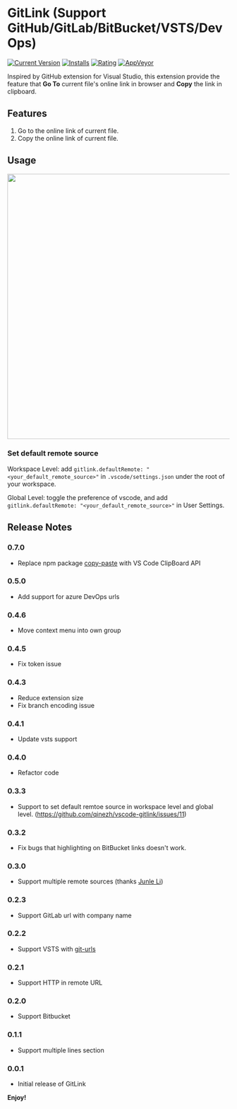 # GitLink (Support GitHub/GitLab/BitBucket/VSTS/DevOps)

[![Current Version](https://vsmarketplacebadge.apphb.com/version/qezhu.gitlink.svg)](https://marketplace.visualstudio.com/items?itemName=qezhu.gitlink)
[![Installs](https://vsmarketplacebadge.apphb.com/installs-short/qezhu.gitlink.svg)](https://marketplace.visualstudio.com/items?itemName=qezhu.gitlink)
[![Rating](https://vsmarketplacebadge.apphb.com/rating/qezhu.gitlink.svg)](https://marketplace.visualstudio.com/items?itemName=qezhu.gitlink)
[![AppVeyor](https://img.shields.io/appveyor/ci/qinezh/vscode-gitlink.svg)](https://ci.appveyor.com/project/qinezh/vscode-gitlink)

Inspired by GitHub extension for Visual Studio, this extension provide the feature that **Go To** current file's online link in browser and **Copy** the link in clipboard.

## Features

1. Go to the online link of current file.
2. Copy the online link of current file.

## Usage

<img src="https://github.com/qinezh/vscode-gitlink/raw/master/images/how_to_use_it.gif" width="600"/>

### Set default remote source

Workspace Level: add `gitlink.defaultRemote: "<your_default_remote_source>"` in `.vscode/settings.json` under the root of your workspace.

Global Level: toggle the preference of vscode, and add `gitlink.defaultRemote: "<your_default_remote_source>"` in User Settings.

## Release Notes

### 0.7.0

* Replace npm package [copy-paste](https://www.npmjs.com/package/copy-paste) with VS Code ClipBoard API

### 0.5.0

* Add support for azure DevOps urls

### 0.4.6

* Move context menu into own group

### 0.4.5

* Fix token issue

### 0.4.3

* Reduce extension size
* Fix branch encoding issue

### 0.4.1

* Update vsts support

### 0.4.0

* Refactor code

### 0.3.3

* Support to set default remtoe source in workspace level and global level. (https://github.com/qinezh/vscode-gitlink/issues/11)

### 0.3.2

* Fix bugs that highlighting on BitBucket links doesn't work.

### 0.3.0

* Support multiple remote sources (thanks [Junle Li](https://github.com/lijunle))

### 0.2.3

* Support GitLab url with company name

### 0.2.2

* Support VSTS with [git-urls](https://github.com/qinezh/git-urls/)

### 0.2.1

* Support HTTP in remote URL

### 0.2.0

* Support Bitbucket

### 0.1.1

* Support multiple lines section

### 0.0.1

* Initial release of GitLink

**Enjoy!**

